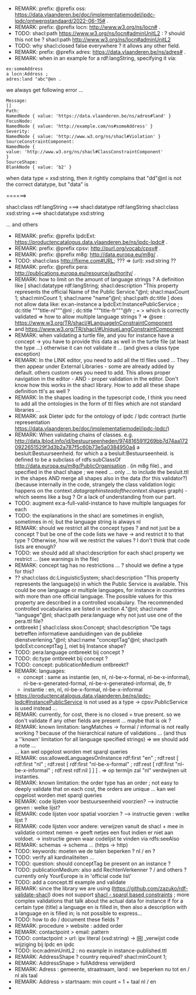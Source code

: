- REMARK: prefix: @prefix oss: <https://data.vlaanderen.be/doc/implementatiemodel/ipdc-lpdc/ontwerpstandaard/2022-06-15#> .
- REMARK: prefix: @prefix locn: <http://www.w3.org/ns/locn#> .
- TODO: shacl:path <https://www.w3.org/ns/locn#adminUnitL2> : ? should this not be ? shacl:path <http://www.w3.org/ns/locn#adminUnitL2>
- TODO: why shacl:closed false everywhere ? it allows any other field.
- REMARK: prefix: @prefix adres: <https://data.vlaanderen.be/ns/adres#> .
- REMARK: when in an example for a rdf:langString, specifying it via:

```
ex:someAddress
a locn:Address ;
adres:land "abc"@en .
```
we always get following error ... 
```
Message:
[]
Path:
NamedNode { value: 'https://data.vlaanderen.be/ns/adres#land' }
FocusNode:
NamedNode { value: 'http://example.com/ns#someAddress' }
Severity:
NamedNode { value: 'http://www.w3.org/ns/shacl#Violation' }
SourceConstraintComponent:
NamedNode {
value: 'http://www.w3.org/ns/shacl#ClassConstraintComponent'
}
SourceShape:
BlankNode { value: 'b2' }
```

when data type = xsd:string, then it rightly complains that "dd"@nl is not the correct datatype, but "data" is

======> 

shacl:class rdf:langString ===> shacl:datatype rdf:langString
shacl:class xsd:string ===> shacl:datatype xsd:string

... and others

- REMARK: prefix: @prefix lpdcExt:  <https://productencatalogus.data.vlaanderen.be/ns/ipdc-lpdc#> .
- REMARK: prefix: @prefix cpsv:	<http://purl.org/vocab/cpsv#> .
- REMARK: prefix: @prefix m8g:	<http://data.europa.eu/m8g/> .
- TODO: shacl:class <http://fixme.com#URL>; ???  => (url): xsd:string ??
- REMARK: prefix: @prefix pera: <http://publications.europa.eu/resource/authority/> .
- REMARK: how to limit on the amount of language strings ?
  A definition like [
  shacl:datatype rdf:langString;
  shacl:description "This property represents the official Name of the Public Service."@nl;
  shacl:maxCount 1;
  shacl:minCount 1;
  shacl:name "name"@nl;
  shacl:path dc:title
  ] does not allow data like:
   ex:an-instance
  a lpdcExt:InstancePublicService ;
  dc:title """title-nl"""@nl ;
  dc:title """title-fr"""@fr ;
= > which is correctly validated => how to allow multiple language strings ?
=> @see : https://www.w3.org/TR/shacl/#LanguageInConstraintComponent 
- and https://www.w3.org/TR/shacl/#UniqueLangConstraintComponent
- REMARK: when validating a turtle file, and you for instance have a concept -> you have to provide this data as well in the turtle file (at least the type ...)
 otherwise it can not validate it ... (and gives a class type exception)
- REMARK: In the LINK editor, you need to add all the ttl files used ... They then appear under External Libraries - some are already added by default. others custom ones you need to add.
  This allows proper navigation in the editor - AND - proper validation in the editor. Don't know how this works in the shacl library. How to add all these shape definition ttl's as well ?
- REMARK: In the shapes loading in the typescript code, I think you need to add all the ontologies in the form of ttl files which are not standard libraries ...
- REMARK: ask Dieter ipdc for the ontology of ipdc / lpdc contract (turtle representation https://data.vlaanderen.be/doc/implementatiemodel/ipdc-lpdc/)
- REMARK: When validating chains of classes. e.g. 
 <http://data.lblod.info/id/bestuurseenheden/974816591f269bb7d74aa1720922651529f3d3b2a787f5c60b73e5a0384950a4>
  a besluit:Bestuurseenheid. 
  for which a a besluit:Bestuurseenheid. is defined to be a subclass of rdfs:subClassOf <http://data.europa.eu/m8g/PublicOrganisation> . (in m8g file)., and specified in the shacl shape
  ; we need ... only ... to include the besluit.ttl in the shapes AND merge all shapes also in the data (for this validator?)
  (because internally in the code, strangely the class validation logic happens on the context.$data graph instead of the context.$shapes graph) - which seems like a bug ?  Or a lack of understanding from our part.
- TODO: augment ex:a-full-valid-instance to have multiple languages for each
- TODO: the explanations in the shacl are sometimes in english, sometimes in nl; but the language string is always nl
- REMARK: should we restrict all the concept types ? and not just be a concept ? but be one of the code lists we have -> and restrict it to that type ? Otherwise, how will we restrict the values ? I don't think that code lists are enough?
- TODO: we should add all shacl:description for each shacl property we restrict ...  (see warnings in the file)
- REMARK: concept tag has no restrictions ... ? should we define a type for this?
- ??           shacl:class dc:LinguisticSystem;
          shacl:description "This property represents the language(s) in which the Public Service is available. This could be one language or multiple languages, for instance in countries with more than one official language. The possible values for this property are described in a controlled vocabulary. The recommended controlled vocabularies are listed in section 4."@nl;
          shacl:name "language"@nl;
          shacl:path pera:language
 why not just use one of the pera.ttl file? 
- ontbreekt [
  shacl:class skos:Concept;
  shacl:description "De tags betreffen informatieve aanduidingen van de publieke dienstverlening."@nl;
  shacl:name "conceptTag"@nl;
  shacl:path lpdcExt:conceptTag
  ], 
  niet bij Instance shape?
- TODO: pera:language ontbreekt bij concept ? 
- TODO: dc:type ontbreekt bij concept ? 
- TODO: concept: publicationMedium ontbreekt?
- REMARK: languages:
    - concept : same as instantie (en, nl, nl-be-x-formal, nl-be-x-informal), nl-be-x-generated-formal, nl-be-x-generated-informal, de, fr
    - instantie : en, nl, nl-be-x-formal, nl-be-x-informal
- <https://productencatalogus.data.vlaanderen.be/ns/ipdc-lpdc#InstancePublicService> is not used as a type -> cpsv:PublicService is used instead ... 
- REMARK: currently, for cost, there is no closed = true present. so we don't validate if any other fields are present ... maybe that is ok ? 
- REMARK: known limitation: langMatches -> formal / informal is not really working ? because of the hierarchical nature of validations ... (and thus a ''known' limitation for all language specified strings) => we should add a note ...  
  ... kan wel opgelost worden met sparql queries
- REMARK: oss:allowedLanguagesOnInstance
  rdf:first "en" ;
  rdf:rest  [ rdf:first "nl" ;
  rdf:rest  [ rdf:first "nl-be-x-formal" ;
  rdf:rest  [ rdf:first "nl-be-x-informal" ;
  rdf:rest  rdf:nil ] ] ] .  => op termijn zal "nl" verdwijnen uit instanties.
- REMARK: known limitation:  the order type has an order ; not easy to deeply validate that on each cost, the orders are unique
  ... kan wel opgelost worden met sparql queries
- REMARK: code lijsten voor bestuurseenheid voorzien? --> instructie geven : welke lijst?
- REMARK: code lijsten voor spatial voorzien ? --> instructie geven : welke lijst ? 
- REMARK: code lijsten voor andere: verwijzen vanuit de shacl + mee in validatie context nemen -> geeft netjes een fout indien er niet aan voldoet. -> instructie geven waar codelijst te vinden via rdfs:seeAlso
- REMARK: schemas -> schema ... (https -> http) 
- TODO: keywords: moeten we de talen beperken ? nl / en ? 
- TODO: verify all kardinaliteiten ... 
- TODO: question: should conceptTag be present on an instance ?
- TODO: publicationMedium: also add RechtenVerkenner ? / and others ? currently only YourEurope is in 'official code list'
- TODO: add a concept.ttl example and validate
- REMARK: since the library we are using (https://github.com/zazuko/rdf-validate-shacl) does not support [shacl - sparql based constraints](https://www.w3.org/TR/shacl/#sparql-constraints) ; more complex validations that talk about the actual data for instance if for a certain type (title) a language en is filled in, then also a description with a language en is filled in; is not possible to express...
- TODO: how to do / document these fields ?
- REMARK: procedure > website : added order
- REMARK: contactpoint > email: pattern
- TODO: contactpoint > url: ipv literal (xsd:string) -> [IRI](https://www.w3.org/TR/shacl/#NodeKindConstraintComponent) _verwijst code wijziging bij lpdc en ipdc
- TODO: locn:adminUnitL2 : no example in instance-published.ttl
- REMARK: AddressShape ? country required?              shacl:minCount 1;
- REMARK: AddressShape > fullAddress verwijderd
- REMARK: Adress : gemeente, straatnaam, land : we beperken nu tot en / nl als taal
- REMARK: Address > startnaam: min count = 1 + taal nl / en
- 

